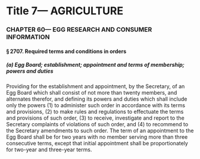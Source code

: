 
# Title 7— AGRICULTURE
### CHAPTER 60— EGG RESEARCH AND CONSUMER INFORMATION
#### § 2707. Required terms and conditions in orders
##### (a) Egg Board; establishment; appointment and terms of membership; powers and duties

Providing for the establishment and appointment, by the Secretary, of an Egg Board which shall consist of not more than twenty members, and alternates therefor, and defining its powers and duties which shall include only the powers (1) to administer such order in accordance with its terms and provisions, (2) to make rules and regulations to effectuate the terms and provisions of such order, (3) to receive, investigate and report to the Secretary complaints of violations of such order, and (4) to recommend to the Secretary amendments to such order. The term of an appointment to the Egg Board shall be for two years with no member serving more than three consecutive terms, except that initial appointment shall be proportionately for two-year and three-year terms.
